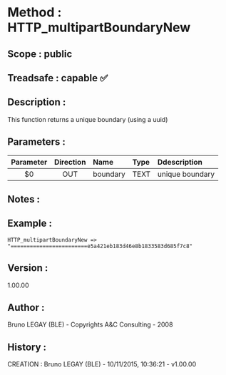 ﻿# **Method :** HTTP_multipartBoundaryNew## **Scope :** public## **Treadsafe :** capable ✅ ## **Description :** This function returns a unique boundary (using a uuid)## **Parameters :** | Parameter | Direction | Name | Type | Ddescription | |:----:|:----:|:----|:----|:----| | $0 | OUT | boundary | TEXT | unique boundary | ## **Notes :** ## **Example :** ```HTTP_multipartBoundaryNew => "========================e5a421eb183d46e8b1833583d685f7c8"```## **Version :** 1.00.00## **Author :** Bruno LEGAY (BLE) - Copyrights A&C Consulting - 2008## **History :**  CREATION : Bruno LEGAY (BLE) - 10/11/2015, 10:36:21 - v1.00.00